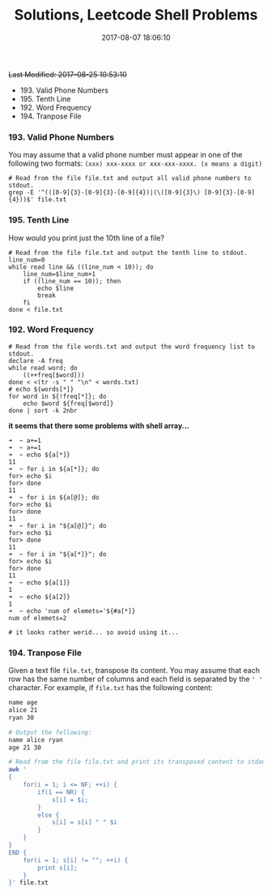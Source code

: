 ﻿---
title: Solutions, Leetcode Shell Problems
categories:
  - Doing
  - Shell
  - 
tags:
  - 
  - 
date: 2017-08-07 18:06:10
toc: true

---
~~Last Modified: 2017-08-25 10:53:10~~

* 193\. Valid Phone Numbers
* 195\. Tenth Line
* 192\. Word Frequency
* 194\. Tranpose File

<!--- more --->

### 193. Valid Phone Numbers
You may assume that a valid phone number must appear in one of the following two formats: `(xxx) xxx-xxxx or xxx-xxx-xxxx. (x means a digit)`
```shell
# Read from the file file.txt and output all valid phone numbers to stdout.
grep -E '^(([0-9]{3}-[0-9]{3}-[0-9]{4})|(\([0-9]{3}\) [0-9]{3}-[0-9]{4}))$' file.txt
```

### 195. Tenth Line
How would you print just the 10th line of a file?
```shell
# Read from the file file.txt and output the tenth line to stdout.
line_num=0
while read line && ((line_num < 10)); do
    line_num=$line_num+1
    if ((line_num == 10)); then
        echo $line
        break
    fi
done < file.txt
```

### 192. Word Frequency

```shell
# Read from the file words.txt and output the word frequency list to stdout.
declare -A freq
while read word; do
    ((++freq[$word]))
done < <(tr -s " " "\n" < words.txt)
# echo ${words[*]}
for word in ${!freq[*]}; do
    echo $word ${freq[$word]}
done | sort -k 2nbr
```

**it seems that there some problems with shell array...**
```shell
➜  ~ a+=1
➜  ~ a+=1
➜  ~ echo ${a[*]}
11
➜  ~ for i in ${a[*]}; do
for> echo $i
for> done
11
➜  ~ for i in ${a[@]}; do
for> echo $i
for> done
11
➜  ~ for i in "${a[@]}"; do
for> echo $i
for> done
11
➜  ~ for i in "${a[*]}"; do
for> echo $i
for> done
11
➜  ~ echo ${a[1]}
1
➜  ~ echo ${a[2]}
1
➜  ~ echo 'num of elemets='${#a[*]}
num of elemets=2

# it looks rather werid... so avoid using it...
```

### 194. Tranpose File
Given a text file `file.txt`, transpose its content.
You may assume that each row has the same number of columns and each field is separated by the `' '` character.
For example, if `file.txt` has the following content:
```bash
name age
alice 21
ryan 30

# Output the following:
name alice ryan
age 21 30
```

```bash
# Read from the file file.txt and print its transposed content to stdout.
awk '
{
    for(i = 1; i <= NF; ++i) {
        if(1 == NR) {
            s[i] = $i;
        }
        else {
            s[i] = s[i] " " $i 
        }
    }
}
END {
    for(i = 1; s[i] != ""; ++i) {
        print s[i];
    }
}' file.txt
```